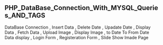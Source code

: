 ## PHP_DataBase_Connection_With_MYSQL_Queries_AND_TAGS
DataBase Connection , Insert Data , Delete Date , Upadate Date , Display Data , Fetch Data , Upload Image , Display Image , 
to Date To From Date Data display , Login Form , Registeration Form , Slide Show Imade Page 


